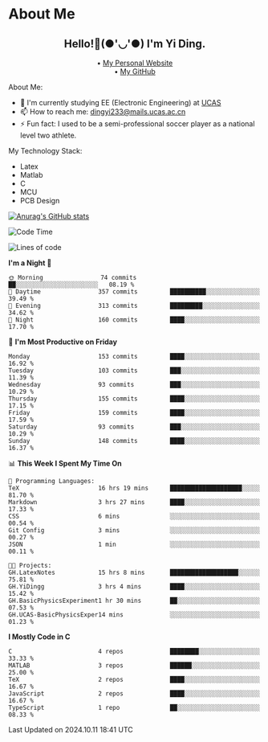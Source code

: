 # About Me

<h2 style="text-align:center;"> Hello!👋(●'◡'●) I'm Yi Ding.</h2>

<div style="text-align:center;">
  • <a href="https://yidingg.github.io/YiDingg">My Personal Website</a><br>
  • <a href="https://github.com/YiDingg">My GitHub</a>
</div>

About Me:
- 🔭 I'm currently studying EE (Electronic Engineering) at [UCAS](https://www.ucas.ac.cn/)
- 📫 How to reach me: dingyi233@mails.ucas.ac.cn
- ⚡ Fun fact: I used to be a semi-professional soccer player as a national level two athlete.

My Technology Stack:
- Latex
- Matlab
- C
- MCU
- PCB Design

[![Anurag's GitHub stats](https://github-readme-stats.vercel.app/api?username=YiDingg)](https://github.com/anuraghazra/github-readme-stats)

<!--START_SECTION:waka-->
![Code Time](http://img.shields.io/badge/Code%20Time-577%20hrs%2030%20mins-blue)

![Lines of code](https://img.shields.io/badge/From%20Hello%20World%20I%27ve%20Written-604.8%20thousand%20lines%20of%20code-blue)

**I'm a Night 🦉** 

```text
🌞 Morning                74 commits          ██░░░░░░░░░░░░░░░░░░░░░░░   08.19 % 
🌆 Daytime                357 commits         ██████████░░░░░░░░░░░░░░░   39.49 % 
🌃 Evening                313 commits         █████████░░░░░░░░░░░░░░░░   34.62 % 
🌙 Night                  160 commits         ████░░░░░░░░░░░░░░░░░░░░░   17.70 % 
```
📅 **I'm Most Productive on Friday** 

```text
Monday                   153 commits         ████░░░░░░░░░░░░░░░░░░░░░   16.92 % 
Tuesday                  103 commits         ███░░░░░░░░░░░░░░░░░░░░░░   11.39 % 
Wednesday                93 commits          ███░░░░░░░░░░░░░░░░░░░░░░   10.29 % 
Thursday                 155 commits         ████░░░░░░░░░░░░░░░░░░░░░   17.15 % 
Friday                   159 commits         ████░░░░░░░░░░░░░░░░░░░░░   17.59 % 
Saturday                 93 commits          ███░░░░░░░░░░░░░░░░░░░░░░   10.29 % 
Sunday                   148 commits         ████░░░░░░░░░░░░░░░░░░░░░   16.37 % 
```


📊 **This Week I Spent My Time On** 

```text
💬 Programming Languages: 
TeX                      16 hrs 19 mins      ████████████████████░░░░░   81.70 % 
Markdown                 3 hrs 27 mins       ████░░░░░░░░░░░░░░░░░░░░░   17.33 % 
CSS                      6 mins              ░░░░░░░░░░░░░░░░░░░░░░░░░   00.54 % 
Git Config               3 mins              ░░░░░░░░░░░░░░░░░░░░░░░░░   00.27 % 
JSON                     1 min               ░░░░░░░░░░░░░░░░░░░░░░░░░   00.11 % 

🐱‍💻 Projects: 
GH.LatexNotes            15 hrs 8 mins       ███████████████████░░░░░░   75.81 % 
GH.YiDingg               3 hrs 4 mins        ████░░░░░░░░░░░░░░░░░░░░░   15.42 % 
GH.BasicPhysicsExperiment1 hr 30 mins        ██░░░░░░░░░░░░░░░░░░░░░░░   07.53 % 
GH.UCAS-BasicPhysicsExper14 mins             ░░░░░░░░░░░░░░░░░░░░░░░░░   01.23 % 
```

**I Mostly Code in C** 

```text
C                        4 repos             ████████░░░░░░░░░░░░░░░░░   33.33 % 
MATLAB                   3 repos             ██████░░░░░░░░░░░░░░░░░░░   25.00 % 
TeX                      2 repos             ████░░░░░░░░░░░░░░░░░░░░░   16.67 % 
JavaScript               2 repos             ████░░░░░░░░░░░░░░░░░░░░░   16.67 % 
TypeScript               1 repo              ██░░░░░░░░░░░░░░░░░░░░░░░   08.33 % 
```




 Last Updated on 2024.10.11 18:41 UTC
<!--END_SECTION:waka-->
